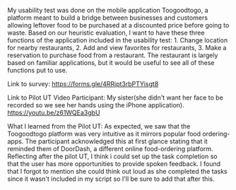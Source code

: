 My usability test was done on the mobile application Toogoodtogo, a platform meant to build a bridge between businesses and customers allowing leftover food to be purchased at a discounted price before going to waste. Based on our heuristic evaluation, I want to have these three functions of the application included in the usability test: 1. Change location for nearby restaurants, 2. Add and view favorites for restaurants, 3. Make a reservation to purchase food from a restaurant. The restaurant is largely based on familiar applications, but it would be useful to see all of these functions put to use.

Link to survey: 
https://forms.gle/4RRjpt3rbPTYisgt8

Link to Pilot UT Video
Participant: My sister(she didn't want her face to be recorded so we see her hands using the iPhone application).
https://youtu.be/z61WQEa3gbU

What I learned from the Pilot UT:
As expected, we saw that the Toogoodtogo platform was very intuitive as it mirrors popular food ordering-apps. The participant acknowledged this at first glance stating that it reminded them of DoorDash, a different online food-ordering platform. Reflecting after the pilot UT, I think i could set up the task completion so that the user has more opportunities to provide spoken feedback. I found that I forgot to mention she could think out loud as she completed the tasks since it wasn't included in my script so I'll be sure to add that after this.
